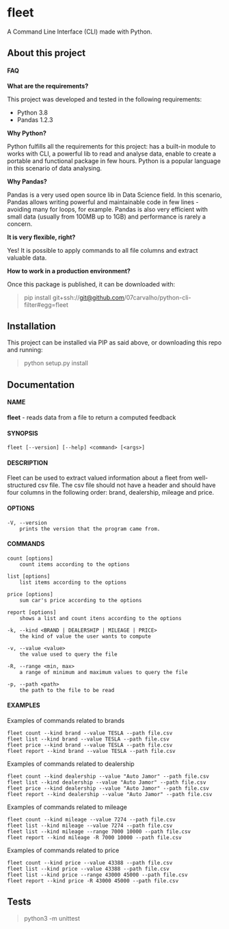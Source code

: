 # fleet

A Command Line Interface (CLI) made with Python.

## About this project

#### FAQ
**What are the requirements?**

This project was developed and tested in the following requirements:
* Python 3.8
* Pandas 1.2.3

**Why Python?**

Python fulfills all the requirements for this project: has a built-in module to works with CLI, a powerful lib to read and analyse data, enable to create a portable and functional package in few hours. Python is a popular language in this scenario of data analysing.

**Why Pandas?**

Pandas is a very used open source lib in Data Science field. In this scenario, Pandas allows writing powerful and maintainable code in few lines - avoiding many for loops, for example. Pandas is also very efficient with small data (usually from 100MB up to 1GB) and performance is rarely a concern.

**It is very flexible, right?**

Yes! It is possible to apply commands to all file columns and extract valuable data. 

**How to work in a production environment?**

Once this package is published, it can be downloaded with:
> pip install git+ssh://git@github.com/07carvalho/python-cli-filter#egg=fleet


## Installation
This project can be installed via PIP as said above, or downloading this repo and running:
> python setup.py install


## Documentation

#### NAME
**fleet** - reads data from a file to return a computed feedback

#### SYNOPSIS
```
fleet [--version] [--help] <command> [<args>]
```

#### DESCRIPTION
Fleet can be used to extract valued information about a fleet from well-structured csv file. The csv file should not have a header and should have four columns in the following order: brand, dealership, mileage and price.    

#### OPTIONS
```
-V, --version
    prints the version that the program came from.
```

#### COMMANDS
```
count [options]
    count items according to the options

list [options]
    list items according to the options

price [options]
    sum car's price according to the options

report [options]
    shows a list and count itens according to the options

-k, --kind <BRAND | DEALERSHIP | MILEAGE | PRICE>
    the kind of value the user wants to compute

-v, --value <value>
    the value used to query the file

-R, --range <min, max>
    a range of minimum and maximum values to query the file

-p, --path <path>
    the path to the file to be read
```

#### EXAMPLES
Examples of commands related to brands
```
fleet count --kind brand --value TESLA --path file.csv
fleet list --kind brand --value TESLA --path file.csv
fleet price --kind brand --value TESLA --path file.csv
fleet report --kind brand --value TESLA --path file.csv
```

Examples of commands related to dealership
```
fleet count --kind dealership --value "Auto Jamor" --path file.csv
fleet list --kind dealership --value "Auto Jamor" --path file.csv
fleet price --kind dealership --value "Auto Jamor" --path file.csv
fleet report --kind dealership --value "Auto Jamor" --path file.csv
```

Examples of commands related to mileage
```
fleet count --kind mileage --value 7274 --path file.csv
fleet list --kind mileage --value 7274 --path file.csv
fleet list --kind mileage --range 7000 10000 --path file.csv
fleet report --kind mileage -R 7000 10000 --path file.csv
```

Examples of commands related to price
```
fleet count --kind price --value 43388 --path file.csv
fleet list --kind price --value 43388 --path file.csv
fleet list --kind price --range 43000 45000 --path file.csv
fleet report --kind price -R 43000 45000 --path file.csv
```


## Tests
> python3 -m unittest

